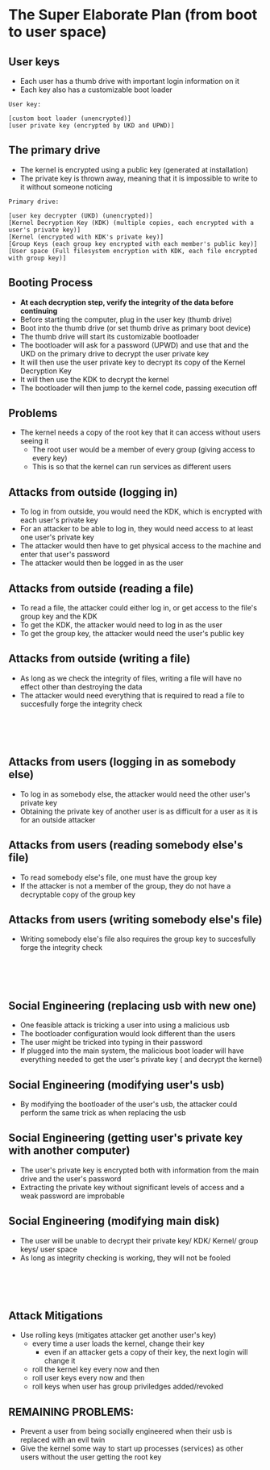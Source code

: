 # The Super Elaborate Plan (from boot to user space)

## User keys
-   Each user has a thumb drive with important login information on it
-   Each key also has a customizable boot loader
```
User key:

[custom boot loader (unencrypted)]
[user private key (encrypted by UKD and UPWD)]
```

## The primary drive
-   The kernel is encrypted using a public key (generated at installation)
-   The private key is thrown away, meaning that it is impossible to write to it without someone noticing
```
Primary drive:

[user key decrypter (UKD) (unencrypted)]
[Kernel Decryption Key (KDK) (multiple copies, each encrypted with a user's private key)]
[Kernel (encrypted with KDK's private key)]
[Group Keys (each group key encrypted with each member's public key)]
[User space (Full filesystem encryption with KDK, each file encrypted with group key)]

```

## Booting Process
-   **At each decryption step, verify the integrity of the data before continuing**
-   Before starting the computer, plug in the user key (thumb drive)
-   Boot into the thumb drive (or set thumb drive as primary boot device)
-   The thumb drive will start its customizable bootloader
-   The bootloader will ask for a password (UPWD) and use that and the UKD on the primary drive to decrypt the user private key
-   It will then use the user private key to decrypt its copy of the Kernel Decryption Key
-   It will then use the KDK to decrypt the kernel
-   The bootloader will then jump to the kernel code, passing execution off

## Problems
-   The kernel needs a copy of the root key that it can access without users seeing it
    - The root user would be a member of every group (giving access to every key)
    - This is so that the kernel can run services as different users


## Attacks from outside (logging in)
-   To log in from outside, you would need the KDK, which is encrypted with each user's private key
-   For an attacker to be able to log in, they would need access to at least one user's private key
-   The attacker would then have to get physical access to the machine and enter that user's password
-   The attacker would then be logged in as the user

## Attacks from outside (reading a file)
-   To read a file, the attacker could either log in, or get access to the file's group key and the KDK
-   To get the KDK, the attacker would need to log in as the user
-   To get the group key, the attacker would need the user's public key

## Attacks from outside (writing a file)
-   As long as we check the integrity of files, writing a file will have no effect other than destroying the data
-   The attacker would need everything that is required to read a file to succesfully forge the integrity check

<BR><BR><BR>

## Attacks from users (logging in as somebody else)
-   To log in as somebody else, the attacker would need the other user's private key
-   Obtaining the private key of another user is as difficult for a user as it is for an outside attacker

## Attacks from users (reading somebody else's file)
-   To read somebody else's file, one must have the group key
-   If the attacker is not a member of the group, they do not have a decryptable copy of the group key

## Attacks from users (writing somebody else's file)
-   Writing somebody else's file also requires the group key to succesfully forge the integrity check

<BR><BR><BR>

## Social Engineering (replacing usb with new one)
-   One feasible attack is tricking a user into using a malicious usb
-   The bootloader configuration would look different than the users
-   The user might be tricked into typing in their password
-   If plugged into the main system, the malicious boot loader will have everything needed to get the user's private key ( and decrypt the kernel)

## Social Engineering (modifying user's usb)
-   By modifying the bootloader of the user's usb, the attacker could perform the same trick as when replacing the usb

## Social Engineering (getting user's private key with another computer)
-   The user's private key is encrypted both with information from the main drive and the user's password
-   Extracting the private key without significant levels of access and a weak password are improbable

## Social Engineering (modifying main disk)
-   The user will be unable to decrypt their private key/ KDK/ Kernel/ group keys/ user space
-   As long as integrity checking is working, they will not be fooled

<BR><BR><BR>

## Attack Mitigations
-   Use rolling keys (mitigates attacker get another user's key)
    - every time a user loads the kernel, change their key
        - even if an attacker gets a copy of their key, the next login will change it
    - roll the kernel key every now and then
    - roll user keys every now and then
    - roll keys when user has group priviledges added/revoked


## REMAINING PROBLEMS:
-   Prevent a user from being socially engineered when their usb is replaced with an evil twin
-   Give the kernel some way to start up processes (services) as other users without the user getting the root key


